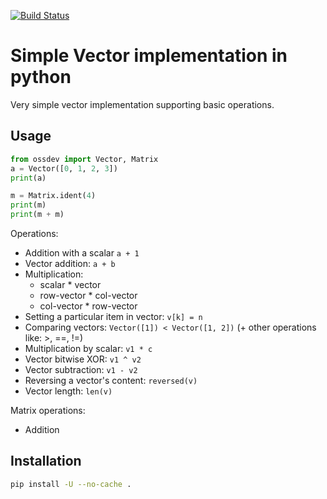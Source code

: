 [![Build Status](https://api.travis-ci.org/nitrajka/open-source-development-course-hw02-1.svg?branch=master)](https://travis-ci.org/nitrajka/open-source-development-course-hw02-1/)

# Simple Vector implementation in python 

Very simple vector implementation supporting basic operations.

## Usage

```python
from ossdev import Vector, Matrix
a = Vector([0, 1, 2, 3])
print(a)

m = Matrix.ident(4)
print(m)
print(m + m)
```

Operations:
- Addition with a scalar `a + 1`
- Vector addition: `a + b`
- Multiplication:
  - scalar * vector
  - row-vector * col-vector
  - col-vector * row-vector
- Setting a particular item in vector: `v[k] = n`
- Comparing vectors: `Vector([1]) < Vector([1, 2])` (+ other operations like: >, ==,  !=)
- Multiplication by scalar: `v1 * c`
- Vector bitwise XOR: `v1 ^ v2`
- Vector subtraction: `v1 - v2`
- Reversing a vector's content: `reversed(v)`
- Vector length: `len(v)`

Matrix operations:
- Addition

## Installation

```bash
pip install -U --no-cache . 
```
